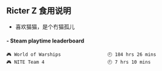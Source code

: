 ## Ricter Z 食用说明
- 喜欢猫猫，是个冇猫孤儿

<!-- steam-box start -->
#### - Steam playtime leaderboard
```text
🎮 World of Warships                 🕘 184 hrs 26 mins
🎮 NITE Team 4                       🕘 7 hrs 10 mins
```
<!-- Powered by https://github.com/YouEclipse/steam-box . -->
<!-- steam-box end -->
